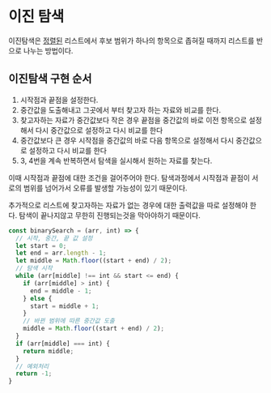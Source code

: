 # 이진 탐색
이진탐색은 <u>정렬된</u> 리스트에서 후보 범위가 하나의 항목으로 좁혀질 때까지 리스트를 반으로 나누는 방법이다.

## 이진탐색 구현 순서

1. 시작점과 끝점을 설정한다.
2. 중간값을 도출해내고 그곳에서 부터 찾고자 하는 자료와 비교를 한다.
3. 찾고자하는 자료가 중간값보다 작은 경우 끝점을 중간값의 바로 이전 항목으로 설정해서 다시 중간값으로 설정하고 다시 비교를 한다
4. 중간값보다 큰 경우 시작점을 중간값의 바로 다음 항목으로 설정해서 다시 중간값으로 설정하고 다시 비교를 한다
5. 3, 4번을 계속 반복하면서 탐색을 실시해서 원하는 자료를 찾는다.

이때 시작점과 끝점에 대한 조건을 걸어주어야 한다. 
탐색과정에서 시작점과 끝점이 서로의 범위를 넘어가서 오류를 발생할 가능성이 있기 때문이다.

추가적으로 리스트에 찾고자하는 자료가 없는 경우에 대한 출력값을 따로 설정해야 한다. 탐색이 끝나지않고 무한히 진행되는것을 막아야하기 때문이다.

```javascript
const binarySearch = (arr, int) => {
  // 시작, 중간, 끝 값 설정
  let start = 0;
  let end = arr.length - 1;
  let middle = Math.floor((start + end) / 2);
  // 탐색 시작
  while (arr[middle] !== int && start <= end) {
    if (arr[middle] > int) {
      end = middle - 1;
    } else {
      start = middle + 1;
    }
    // 바뀐 범위에 따른 중간값 도출 
    middle = Math.floor((start + end) / 2);
  }
  if (arr[middle] === int) {
    return middle;
  }
  // 예외처리
  return -1;
}

```